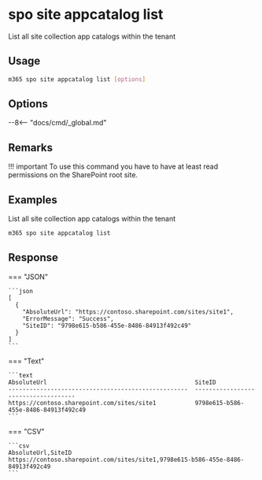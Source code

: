 # spo site appcatalog list

List all site collection app catalogs within the tenant

## Usage

```sh
m365 spo site appcatalog list [options]
```

## Options

--8<-- "docs/cmd/_global.md"

## Remarks

!!! important
    To use this command you have to have at least read permissions on the SharePoint root site.

## Examples

List all site collection app catalogs within the tenant

```sh
m365 spo site appcatalog list
```

## Response

=== "JSON"

    ```json
    [
      {
        "AbsoluteUrl": "https://contoso.sharepoint.com/sites/site1",
        "ErrorMessage": "Success",
        "SiteID": "9798e615-b586-455e-8486-84913f492c49"
      }
    ]
    ```

=== "Text"

    ```text
    AbsoluteUrl                                          SiteID
    ---------------------------------------------------  ------------------------------------
    https://contoso.sharepoint.com/sites/site1           9798e615-b586-455e-8486-84913f492c49
    ```

=== "CSV"

    ```csv
    AbsoluteUrl,SiteID
    https://contoso.sharepoint.com/sites/site1,9798e615-b586-455e-8486-84913f492c49
    ```

